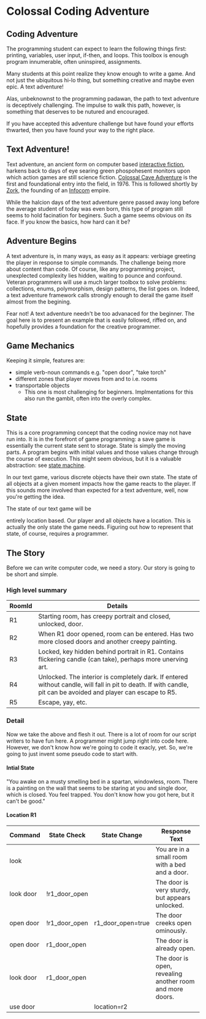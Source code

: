 # Colossal Coding Adventure

## Coding Adventure
The programming student can expect to learn the following things first: printing, variables, user input, if-then, and loops.  This toolbox is enough program innumerable, often uninspired, assignments.

Many students at this point realize they know enough to write a game.  And not just the ubiquitous hi-lo thing, but something creative and maybe even epic.  A text adventure!

Alas, unbeknownst to the programming padawan, the path to text adventure is deceptively challenging.  The impulse to walk this path, however, is something that deserves to be nutured and encouraged.

If you have accepted this adventure challenge but have found your efforts thwarted, then you have found your way to the right place.

## Text Adventure!
Text adventure, an ancient form on computer based [interactive fiction](https://en.wikipedia.org/wiki/Interactive_fiction), harkens back to days of eye searing green phospohesent monitors upon which action games are still science fiction.  [Colossal Cave Adventure](https://en.wikipedia.org/wiki/Colossal_Cave_Adventure) is the first and foundational entry into the field, in 1976.  This is followed shortly by [Zork](https://en.wikipedia.org/wiki/Zork), the founding of an [Infocom](https://en.wikipedia.org/wiki/Infocom) empire.

While the halcion days of the text adventure genre passed away long before the average student of today was even born, this type of program still seems to hold facination for beginers.  Such a game seems obvious on its face.  If you know the basics, how hard can it be?

## Adventure Begins
A text adventure is, in many ways, as easy as it appears: verbiage greeting the player in response to simple commands.  The challenge being more about content than code.  Of course, like any programming project, unexplected complexity lies hidden, waiting to pounce and confound.  Veteran programmers will use a much larger toolbox to solve problems: collections, enums, polymorphism, design patterns, the list goes on.  Indeed, a text adventure framework calls strongly enough to derail the game itself almost from the begining.

Fear not!  A text adventure needn't be too advanaced for the beginner.  The goal here is to present an example that is easily followed, riffed on, and hopefully provides a foundation for the creative programmer.

## Game Mechanics
Keeping it simple, features are:
* simple verb-noun commands e.g. "open door", "take torch"
* different zones that player moves from and to i.e. rooms
* transportable objects
  * This one is most challenging for beginners.  Implmentations for this also run the gambit, often into the overly complex.

## State
This is a core programming concept that the coding novice may not have run into.  It is in the forefront of game programming: a save game is essentially the current state sent to storage.  State is simply the moving parts.  A program begins with initial values and those values change through the course of execution.  This might seem obvious, but it is a valuable abstraction: see [state machine](https://en.wikipedia.org/wiki/Finite-state_machine).

In our text game, various discrete objects have their own state.  The state of all objects at a given moment impacts how the game reacts to the player.  If this sounds more involved than expected for a text adventure, well, now you're getting the idea.

The state of our text game will be 

entirely location based.  Our player and all objects have a location.  This is actually the only state the game needs.  Figuring out how to represent that state, of course, requires a programmer.

## The Story
Before we can write computer code, we need a story.  Our story is going to be short and simple.

### High level summary
RoomId | Details
-- | --
R1 | Starting room, has creepy portrait and closed, unlocked, door.
R2 | When R1 door opened, room can be entered.  Has two more closed doors and another creepy painting.
R3 | Locked, key hidden behind portrait in R1.  Contains flickering candle (can take), perhaps more unerving art.
R4 | Unlocked.  The interior is completely dark.  If entered without candle, will fall in pit to death.  If with candle, pit can be avoided and player can escape to R5.
R5 | Escape, yay, etc.

### Detail
Now we take the above and flesh it out.  There is a lot of room for our script writers to have fun here.  A programmer might jump right into code here.  However, we don't know how we're going to code it exacly, yet.  So, we're going to just invent some pseudo code to start with.

#### Intial State
"You awake on a musty smelling bed in a spartan, windowless, room.  There is a painting on the wall that seems to be staring at you and single door, which is closed.  You feel trapped.  You don't know how you got here, but it can't be good."

#### Location R1
Command | State Check | State Change | Response Text
------- | ----------- | ------------ | -------------
look | | | You are in a small room with a bed and a door.
look door | !r1_door_open | | The door is very sturdy, but appears unlocked.
open door | !r1_door_open | r1_door_open=true | The door creeks open ominously.
open door | r1_door_open | | The door is already open.
look door | r1_door_open | | The door is open, revealing another room and more doors.
use door | | location=r2 |
